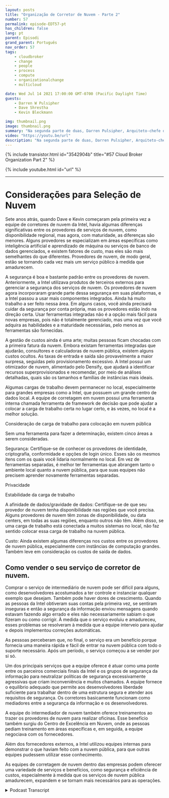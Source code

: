 ```yaml
---
layout: posts
title: "Organização de Corretor de Nuvem - Parte 2"
number: 57
permalink: episode-EDT57-pt
has_children: false
lang: pt
parent: Episodi
grand_parent: Português
nav_order: 57
tags:
    - cloudbroker
    - change
    - people
    - process
    - compute
    - organizationalchange
    - multicloud

date: Wed Jul 14 2021 17:00:00 GMT-0700 (Pacific Daylight Time)
guests:
    - Darren W Pulsipher
    - Dave Shrestha
    - Kevin Bleckmann

img: thumbnail.png
image: thumbnail.png
summary: "Na segunda parte de duas, Darren Pulsipher, Arquiteto-chefe de Soluções, e os Arquitetos de Soluções em Nuvem da Intel, Dave Shrestha e Kevin Bleckman, falam sobre os benefícios e serviços de uma organização de corretagem de nuvem."
video: "https://youtu.be/url"
description: "Na segunda parte de duas, Darren Pulsipher, Arquiteto-chefe de Soluções, e os Arquitetos de Soluções em Nuvem da Intel, Dave Shrestha e Kevin Bleckman, falam sobre os benefícios e serviços de uma organização de corretagem de nuvem."
---
```


<div>
{% include transistor.html id="3542904b" title="#57 Cloud Broker Organization Part 2" %}

{% include youtube.html id="url" %}
</div>

---

# Considerações para Seleção de Nuvem

Sete anos atrás, quando Dave e Kevin começaram pela primeira vez a equipe de corretores de nuvem da Intel, havia algumas diferenças significativas entre os provedores de serviços de nuvem, como disponibilidade regional, mas agora, com maturidade, as diferenças são menores. Alguns provedores se especializam em áreas específicas como inteligência artificial e aprendizado de máquina ou serviços de banco de dados gerenciados, e existem fatores de custo, mas eles são mais semelhantes do que diferentes. Provedores de nuvem, de modo geral, estão se tornando cada vez mais um serviço público à medida que amadurecem.

A segurança é boa e bastante padrão entre os provedores de nuvem. Anteriormente, a Intel utilizava produtos de terceiros externos para gerenciar a segurança dos serviços de nuvem. Os provedores de nuvem agora incorporaram grande parte dessa segurança em suas plataformas, e a Intel passou a usar mais componentes integrados. Ainda há muito trabalho a ser feito nessa área. Em alguns casos, você ainda precisará cuidar da segurança por conta própria, mas os provedores estão indo na direção certa. Usar ferramentas integradas não é a opção mais fácil para novas empresas, pois não é totalmente gerenciado, mas uma vez que você adquira as habilidades e a maturidade necessárias, pelo menos as ferramentas são fornecidas.

A gestão de custos ainda é uma arte; muitas pessoas ficam chocadas com a primeira fatura da nuvem. Embora existam ferramentas integradas que ajudarão, consultores e calculadoras de nuvem pública, existem alguns custos ocultos. As taxas de entrada e saída são provavelmente a maior surpresa, seguidas pelo provisionamento excessivo. A Intel possui um otimizador de nuvem, alimentado pelo Densify, que ajudará a identificar recursos superprovisionados e recomendar, por meio de análises detalhadas, quais são os tamanhos e famílias de instâncias mais ideais.

Algumas cargas de trabalho devem permanecer no local, especialmente para grandes empresas como a Intel, que possuem um grande centro de dados local. A equipe de corretagem em nuvem possui uma ferramenta interna chamada ferramenta de framework de decisão que pode ajudar a colocar a carga de trabalho certa no lugar certo, e às vezes, no local é a melhor solução.

Consideração de carga de trabalho para colocação em nuvem pública

Sem uma ferramenta para fazer a determinação, existem cinco áreas a serem consideradas.

Segurança: Certifique-se de conhecer os provedores de identidade, criptografia, conformidade e opções de login único. Esses são os mesmos itens com os quais você lidaria normalmente no local. Em vez de ferramentas separadas, é melhor ter ferramentas que abrangem tanto o ambiente local quanto a nuvem pública, para que suas equipes não precisem aprender novamente ferramentas separadas.

Privacidade

Estabilidade da carga de trabalho

A afinidade de dados/gravidade de dados: Certifique-se de que seu provedor de nuvem tenha disponibilidade nas regiões que você precisa. Alguns provedores de nuvem têm zonas de disponibilidade, ou data centers, em todas as suas regiões, enquanto outros não têm. Além disso, se uma carga de trabalho está conectada a muitos sistemas no local, não faz sentido colocar essa carga de trabalho na nuvem pública.

Custo: Ainda existem algumas diferenças nos custos entre os provedores de nuvem pública, especialmente com instâncias de computação grandes. Também leve em consideração os custos de saída de dados.

## Como vender o seu serviço de corretor de nuvem.

Comprar o serviço de intermediário de nuvem pode ser difícil para alguns, como desenvolvedores acostumados a ter controle e instanciar qualquer exemplo que desejam. Também pode haver dores de crescimento. Quando as pessoas da Intel obtiveram suas contas pela primeira vez, se sentiram inseguras e então a segurança da informação enviou mensagens quando estavam fazendo algo errado e eles não necessariamente sabiam o que fizeram ou como corrigir. À medida que o serviço evoluiu e amadureceu, esses problemas se resolveram à medida que a equipe interveio para ajudar e depois implementou correções automáticas.

As pessoas perceberam que, no final, o serviço era um benefício porque fornecia uma maneira rápida e fácil de entrar na nuvem pública com todo o suporte necessário. Após um período, o serviço começou a se vender por si só.

Um dos principais serviços que a equipe oferece é atuar como uma ponte entre os parceiros comerciais finais da Intel e os grupos de segurança da informação para neutralizar políticas de segurança excessivamente agressivas que criam inconveniência e muitos chamados. A equipe fornece o equilíbrio adequado que permite aos desenvolvedores liberdade suficiente para trabalhar dentro de uma estrutura segura e atender aos requisitos de segurança. Os corretores basicamente funcionam como mediadores entre a segurança da informação e os desenvolvedores.

A equipe do intermediador de nuvem também oferece treinamentos ao trazer os provedores de nuvem para realizar oficinas. Esse benefício também surgiu do Centro de Excelência em Nuvem, onde as pessoas pediam treinamento em áreas específicas e, em seguida, a equipe negociava com os fornecedores.

Além dos fornecedores externos, a Intel utilizou equipes internas para demonstrar o que haviam feito com a nuvem pública, para que outras equipes pudessem utilizar esse conhecimento.

As equipes de corretagem de nuvem dentro das empresas podem oferecer uma variedade de serviços e benefícios, como segurança e eficiência de custos, especialmente à medida que os serviços de nuvem pública amadurecem, expandem e se tornam mais necessários para as operações.



<details>
<summary> Podcast Transcript </summary>

<p></p>

</details>
